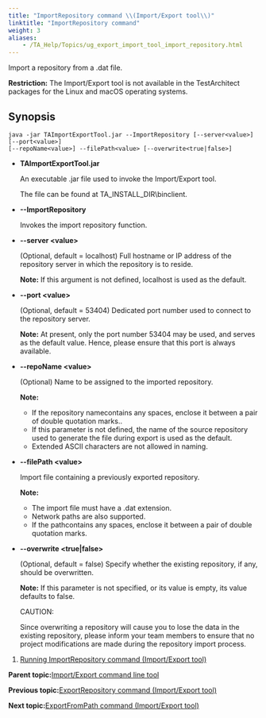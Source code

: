 ```yaml
--- 
title: "ImportRepository command \\(Import/Export tool\\)"
linktitle: "ImportRepository command"
weight: 3
aliases: 
    - /TA_Help/Topics/ug_export_import_tool_import_repository.html
---
```


Import a repository from a .dat file.

**Restriction:** The Import/Export tool is not available in the TestArchitect packages for the Linux and macOS operating systems.

## Synopsis

```
java -jar TAImportExportTool.jar --ImportRepository [--server<value>] [--port<value>] 
[--repoName<value>] --filePath<value> [--overwrite<true|false>]
```

-   **TAImportExportTool.jar**

    An executable .jar file used to invoke the Import/Export tool.

    The file can be found at TA\_INSTALL\_DIR\\binclient.

-   **--ImportRepository**

    Invokes the import repository function.

-   **--server <value\>**

    \(Optional, default = localhost\) Full hostname or IP address of the repository server in which the repository is to reside.

    **Note:** If this argument is not defined, localhost is used as the default.

-   **--port <value\>**

    \(Optional, default = 53404\) Dedicated port number used to connect to the repository server.

    **Note:** At present, only the port number 53404 may be used, and serves as the default value. Hence, please ensure that this port is always available.

-   **--repoName <value\>**

    \(Optional\) Name to be assigned to the imported repository.

    **Note:**

    -   If the repository namecontains any spaces, enclose it between a pair of double quotation marks..
    -   If this parameter is not defined, the name of the source repository used to generate the file during export is used as the default.
    -   Extended ASCII characters are not allowed in naming.
-   **--filePath <value\>**

    Import file containing a previously exported repository.

    **Note:**

    -   The import file must have a .dat extension.
    -   Network paths are also supported.
    -   If the pathcontains any spaces, enclose it between a pair of double quotation marks.
-   **--overwrite <true\|false\>**

    \(Optional, default = false\) Specify whether the existing repository, if any, should be overwritten.

    **Note:** If this parameter is not specified, or its value is empty, its value defaults to false.

    CAUTION:

    Since overwriting a repository will cause you to lose the data in the existing repository, please inform your team members to ensure that no project modifications are made during the repository import process.


1.  [Running ImportRepository command \(Import/Export tool\)](/TA_Help/Topics/ug_export_import_tool_import_repository_running.html)  


**Parent topic:**[Import/Export command line tool](/TA_Help/Topics/ug_export_import_tool.html)

**Previous topic:**[ExportRepository command \(Import/Export tool\)](/TA_Help/Topics/ug_export_import_tool_export_repository.html)

**Next topic:**[ExportFromPath command \(Import/Export tool\)](/TA_Help/Topics/ug_export_import_tool_export_from_path.html)

